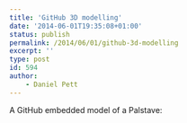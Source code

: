 ```yaml
---
title: 'GitHub 3D modelling'
date: '2014-06-01T19:35:08+01:00'
status: publish
permalink: /2014/06/01/github-3d-modelling
excerpt: ''
type: post
id: 594
author:
    - Daniel Pett
---
```

A GitHub embedded model of a Palstave:  
<script src="https://embed.github.com/view/3d/micropasts/3D-models/master/P1991_3-3_5_DPC/P1991_3-3_5_HiResCompressed.stl"></script>